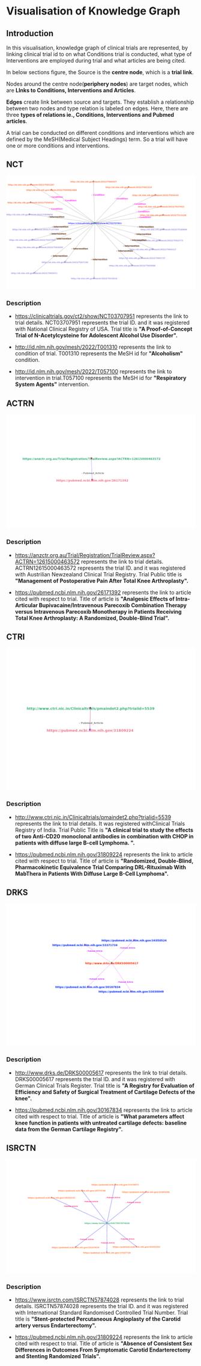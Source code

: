 # Visualisation of Knowledge Graph



## Introduction <a name="Introduction"></a>

In this visualisation, knowledge graph of clinical trials are represented, by linking clinical trial id to on what Conditions trial is conducted, what type of Interventions are employed during trial and what articles are being cited.

In below sections figure, the Source is the **centre node**, which  is a **trial link**.

Nodes around the centre node(**periphery nodes**) are target nodes, which are  **LInks to Conditions, Interventions and Articles**.

**Edges** create link between source and targets. They establish a relationship between two nodes and type relation is labeled on edges. Here, there are three **types of relations ie., Conditions, Interventions and Pubmed articles**.

A trial can be conducted on different conditions and interventions which are defined by the MeSH(Medical Subject Headings) term. So a trial will have one or more conditions and interventions.

## NCT <a name="NCT"></a>

[//]: # ( <img align="centre" width="1200" height="800" src="images/NCT.png">)

![NCT](images/NCT.png)

### Description

-  https://clinicaltrials.gov/ct2/show/NCT03707951 represents the link to trial details. NCT03707951 represents the trial ID. and it was registered with National Clinical Registry of USA. Trial title is **"A Proof-of-Concept Trial of N-Acetylcysteine for Adolescent Alcohol Use Disorder".**

- http://id.nlm.nih.gov/mesh/2022/T001310 represents the link to condition of trial. T001310 represents the MeSH id for **"Alcoholism"** condition.

- http://id.nlm.nih.gov/mesh/2022/T057100 represents the link to intervention in trial.T057100 represents the MeSH id for **"Respiratory System Agents"** intervention.


## ACTRN <a name="ACTRN"></a>

[//]: # ( <img align="centre" width="1200" height="800" src="images/ACTRN.png">)

![ACTRN](images/ACTRN.png)

### Description

- https://anzctr.org.au/Trial/Registration/TrialReview.aspx?ACTRN=12615000463572 represents the link to trial details. ACTRN12615000463572 represents the trial ID. and it was registered with Austrilian Newzealand Clinical Trial Registry. Trial Public title  is **"Management of Postoperative Pain After Total Knee Arthroplasty".**

- https://pubmed.ncbi.nlm.nih.gov/26171392 represents the link to article cited with respect to trial. Title of article is **"Analgesic Effects of Intra-Articular Bupivacaine/Intravenous Parecoxib Combination Therapy versus Intravenous Parecoxib Monotherapy in Patients Receiving Total Knee Arthroplasty: A Randomized, Double-Blind Trial".**

## CTRI <a name="CTRI"></a>

[//]: # ( <img align="centre" width="1200" height="800" src="images/CTRI.png">)

![CTRI](images/CTRI.png)

### Description

- http://www.ctri.nic.in/Clinicaltrials/pmaindet2.php?trialid=5539 represents the link to trial details. It was registered withClinical Trials Registry of India. Trial Public Title is **"A clinical trial to study the effects of two Anti-CD20 monoclonal antibodies in combination with CHOP in patients with diffuse large B-cell Lymphoma. ".**

- https://pubmed.ncbi.nlm.nih.gov/31809224 represents the link to article cited with respect to trial. Title of article is **"Randomized, Double-Blind, Pharmacokinetic Equivalence Trial Comparing DRL-Rituximab With MabThera in Patients With Diffuse Large B-Cell Lymphoma".**

## DRKS <a name="DRKS"></a>

[//]: # ( <img align="centre" width="1200" height="800" src="images/DRKS.png">)

![DRKS](images/DRKS.png)

### Description

- http://www.drks.de/DRKS00005617 represents the link to trial details. DRKS00005617 represents the trial ID. and it was registered with German Clinical Trials Register.   Trial title is **"A Registry for Evaluation of Efficiency and Safety of Surgical Treatment of Cartilage Defects of the knee".**

- https://pubmed.ncbi.nlm.nih.gov/30167834 represents the link to article cited with respect to trial. Title of article is **"What parameters affect knee function in patients with untreated cartilage defects: baseline data from the German Cartilage Registry".**


## ISRCTN <a name="ISRCTN"></a>

[//]: # ( <img align="centre" width="1200" height="800" src="images/ISRCTN.png">)

![ISRCTN](images/ISRCTN.png)

### Description

- https://www.isrctn.com/ISRCTN57874028 represents the link to trial details. ISRCTN57874028 represents the trial ID. and it was registered with International Standard Randomised Controlled Trial Number. Trial title is **"Stent-protected Percutaneous Angioplasty of the Carotid artery versus Endarterectomy".**

- https://pubmed.ncbi.nlm.nih.gov/31809224 represents the link to article cited with respect to trial. Title of article is **"Absence of Consistent Sex Differences in Outcomes From Symptomatic Carotid Endarterectomy and Stenting Randomized Trials".**







